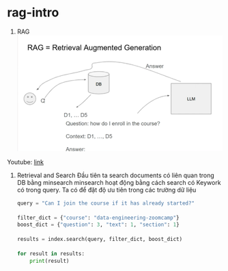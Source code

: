 # rag-intro
1. RAG
![rag](assets/rag.png)

Youtube: [link](https://www.youtube.com/watch?v=olvem333Bqo&t=107s)


1. Retrieval and Search
    Đầu tiên ta search documents có liên quan trong DB bằng minsearch
    minsearch hoạt động bằng cách search có Keywork có trong query. Ta có để đặt độ ưu tiên trong các trường dữ liệu

    ```python
    query = "Can I join the course if it has already started?"

    filter_dict = {"course": "data-engineering-zoomcamp"}
    boost_dict = {"question": 3, "text": 1, "section": 1}

    results = index.search(query, filter_dict, boost_dict)

    for result in results:
        print(result)
    ```
